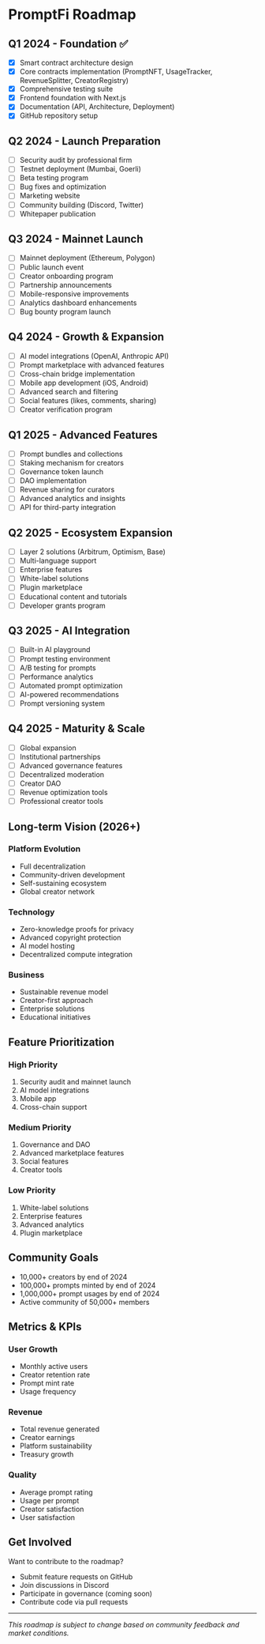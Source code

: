 # PromptFi Roadmap

## Q1 2024 - Foundation ✅

- [x] Smart contract architecture design
- [x] Core contracts implementation (PromptNFT, UsageTracker, RevenueSplitter, CreatorRegistry)
- [x] Comprehensive testing suite
- [x] Frontend foundation with Next.js
- [x] Documentation (API, Architecture, Deployment)
- [x] GitHub repository setup

## Q2 2024 - Launch Preparation

- [ ] Security audit by professional firm
- [ ] Testnet deployment (Mumbai, Goerli)
- [ ] Beta testing program
- [ ] Bug fixes and optimization
- [ ] Marketing website
- [ ] Community building (Discord, Twitter)
- [ ] Whitepaper publication

## Q3 2024 - Mainnet Launch

- [ ] Mainnet deployment (Ethereum, Polygon)
- [ ] Public launch event
- [ ] Creator onboarding program
- [ ] Partnership announcements
- [ ] Mobile-responsive improvements
- [ ] Analytics dashboard enhancements
- [ ] Bug bounty program launch

## Q4 2024 - Growth & Expansion

- [ ] AI model integrations (OpenAI, Anthropic API)
- [ ] Prompt marketplace with advanced features
- [ ] Cross-chain bridge implementation
- [ ] Mobile app development (iOS, Android)
- [ ] Advanced search and filtering
- [ ] Social features (likes, comments, sharing)
- [ ] Creator verification program

## Q1 2025 - Advanced Features

- [ ] Prompt bundles and collections
- [ ] Staking mechanism for creators
- [ ] Governance token launch
- [ ] DAO implementation
- [ ] Revenue sharing for curators
- [ ] Advanced analytics and insights
- [ ] API for third-party integration

## Q2 2025 - Ecosystem Expansion

- [ ] Layer 2 solutions (Arbitrum, Optimism, Base)
- [ ] Multi-language support
- [ ] Enterprise features
- [ ] White-label solutions
- [ ] Plugin marketplace
- [ ] Educational content and tutorials
- [ ] Developer grants program

## Q3 2025 - AI Integration

- [ ] Built-in AI playground
- [ ] Prompt testing environment
- [ ] A/B testing for prompts
- [ ] Performance analytics
- [ ] Automated prompt optimization
- [ ] AI-powered recommendations
- [ ] Prompt versioning system

## Q4 2025 - Maturity & Scale

- [ ] Global expansion
- [ ] Institutional partnerships
- [ ] Advanced governance features
- [ ] Decentralized moderation
- [ ] Creator DAO
- [ ] Revenue optimization tools
- [ ] Professional creator tools

## Long-term Vision (2026+)

### Platform Evolution
- Full decentralization
- Community-driven development
- Self-sustaining ecosystem
- Global creator network

### Technology
- Zero-knowledge proofs for privacy
- Advanced copyright protection
- AI model hosting
- Decentralized compute integration

### Business
- Sustainable revenue model
- Creator-first approach
- Enterprise solutions
- Educational initiatives

## Feature Prioritization

### High Priority
1. Security audit and mainnet launch
2. AI model integrations
3. Mobile app
4. Cross-chain support

### Medium Priority
1. Governance and DAO
2. Advanced marketplace features
3. Social features
4. Creator tools

### Low Priority
1. White-label solutions
2. Enterprise features
3. Advanced analytics
4. Plugin marketplace

## Community Goals

- 10,000+ creators by end of 2024
- 100,000+ prompts minted by end of 2024
- 1,000,000+ prompt usages by end of 2024
- Active community of 50,000+ members

## Metrics & KPIs

### User Growth
- Monthly active users
- Creator retention rate
- Prompt mint rate
- Usage frequency

### Revenue
- Total revenue generated
- Creator earnings
- Platform sustainability
- Treasury growth

### Quality
- Average prompt rating
- Usage per prompt
- Creator satisfaction
- User satisfaction

## Get Involved

Want to contribute to the roadmap?

- Submit feature requests on GitHub
- Join discussions in Discord
- Participate in governance (coming soon)
- Contribute code via pull requests

---

*This roadmap is subject to change based on community feedback and market conditions.*


